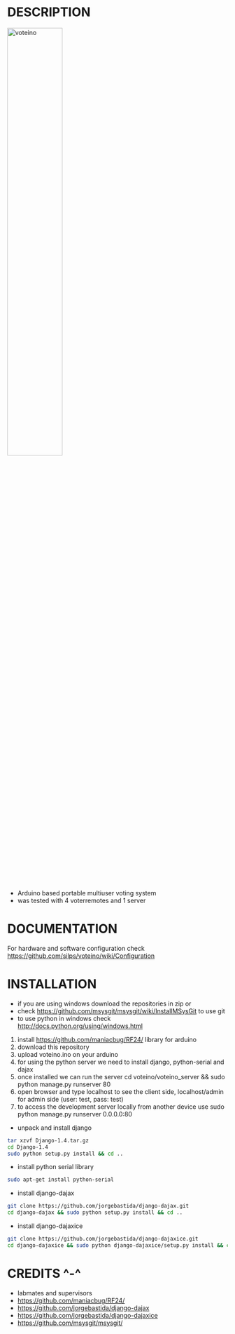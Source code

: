 DESCRIPTION
===========

<img src="https://lh3.googleusercontent.com/J_2av7R-Mz8IiofyyfmqugvMVvBefm7BMVB8buKo75gKV049bfUAHR1X6X-0sTd926LYMO7Unt9gty9m0HQOH2S0VKtw2cL3ajzmw9BzAGVfKWkT57F4zLJM3Y1bH7aKvniHiE9Q7Gt3sgbEvU1WCaTOHFb7JSaLuPNQOgdTBA1iLswC-lst_WTBEX4NKHYiz1CvzI2zXWdrL-6_KNHWl1Jf_zZUgDdPPfYTJPaGV2_Ui2s9L565vLy-8w3fFwbtaX9i_5ILH7toFIXC1okxs9eJ4hIPcgq5DapG3tdK4nX2A3B3gYIAA0N_iJm3kv8OJYMdyP2EMXOFUD9TdqC93SyiYOE5sdwOjvH5ROEp3elusGsRUsUZTG4EDqSX2b-Tb7a6bmksuI-PZS-72erUVf05XtnQBJaakB323c68GlI9u0Z5Rgat9oS-9hdx4KzHWobNV7Hwd2cznlJKQ87RwfOk0rYbQw6FFCrbXqO0rU2YYQsGg8JA12MR5My2jFW4JOjqaLnEUAYwpdE4qha3Kd5NIs_2_9yBzDTVaDNlJEManJIhvEU_KZwBYDDP4q-E80MPuuq7vPaOwmXwId2yGBqL2_2gsnXKUgz06hzI=w936-h702-no" alt="voteino" width="50%">

* Arduino based portable multiuser voting system
* was tested with 4 voterremotes and 1 server

DOCUMENTATION
=============

For hardware and software configuration check https://github.com/silps/voteino/wiki/Configuration

INSTALLATION
============

* if you are using windows download the repositories in zip or 
* check https://github.com/msysgit/msysgit/wiki/InstallMSysGit to use git
* to use python in windows check http://docs.python.org/using/windows.html

1. install https://github.com/maniacbug/RF24/ library for arduino
2. download this repository
3. upload voteino.ino on your arduino
4. for using the python server we need to install django, python-serial and dajax
5. once installed we can run the server
cd voteino/voteino_server && sudo python manage.py runserver 80
6. open browser and type localhost to see the client side, localhost/admin for admin side (user: test, pass: test)
7. to access the development server locally from another device use sudo python manage.py runserver 0.0.0.0:80

* unpack and install django
```bash
tar xzvf Django-1.4.tar.gz
cd Django-1.4
sudo python setup.py install && cd ..
```
* install python serial library
```bash
sudo apt-get install python-serial
```
* install django-dajax
```bash
git clone https://github.com/jorgebastida/django-dajax.git
cd django-dajax && sudo python setup.py install && cd ..
```
* install django-dajaxice
```bash
git clone https://github.com/jorgebastida/django-dajaxice.git
cd django-dajaxice && sudo python django-dajaxice/setup.py install && cd ..
```

CREDITS ^-^
===========

* labmates and supervisors
* https://github.com/maniacbug/RF24/
* https://github.com/jorgebastida/django-dajax
* https://github.com/jorgebastida/django-dajaxice
* https://github.com/msysgit/msysgit/
